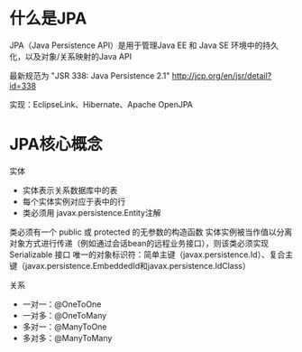 # 什么是JPA

JPA（Java Persistence API）是用于管理Java EE 和 Java SE 环境中的持久化，以及对象/关系映射的Java API

最新规范为 "JSR 338: Java Persistence 2.1" http://jcp.org/en/jsr/detail?id=338

实现：EclipseLink、Hibernate、Apache OpenJPA


# JPA核心概念

实体

- 实体表示关系数据库中的表
- 每个实体实例对应于表中的行
- 类必须用 javax.persistence.Entity注解

类必须有一个 public 或 protected 的无参数的构造函数
实体实例被当作值以分离对象方式进行传递（例如通过会话bean的远程业务接口），则该类必须实现 Serializable 接口
唯一的对象标识符：简单主键（javax.persistence.Id）、复合主键（javax.persistence.EmbeddedId和javax.persistence.IdClass）

关系

- 一对一：@OneToOne
- 一对多：@OneToMany
- 多对一：@ManyToOne
- 多对多：@ManyToMany
